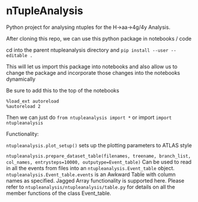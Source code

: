 # nTupleAnalysis

Python project for analysing ntuples for the H->aa->4g/4y Analysis.

After cloning this repo, we can use this python package in notebooks / code 

cd into the parent ntupleanalysis directory and ```pip install --user --editable .```

This will let us import this package into notebooks and also allow us to change the package and incorporate those changes into the notebooks dynamically

Be sure to add this to the top of the notebooks
```
%load_ext autoreload
%autoreload 2
```

Then we can just do ```from ntupleanalysis import *``` or import ```import ntupleanalysis```

Functionality:

```ntupleanalysis.plot_setup()``` sets up the plotting parameters to ATLAS style

```ntupleanalysis.prepare_dataset_table(filenames, treename, branch_list, col_names, entrysteps=10000, outputype=Event_table)``` Can be used to read in all the events from files into an ```ntupleanalysis.Event_table``` object. ```ntupleanalysis.Event_table.events``` is an Awkward Table with column names as specified. Jagged Array functionality is supported here. Please refer to ```ntupleanalysis/ntupleanalysis/table.py``` for details on all the member functions of the class Event_table.


